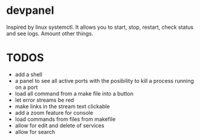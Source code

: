 # devpanel

Inspired by linux systemctl. It allows you to start, stop, restart, check status and see logs. Amount other things.

# TODOS

- add a shell
- a panel to see all active ports
	with the posibility to kill a process running on a port
- load all command from a make file into a button 
- let error streams be red
- make links in the stream text clickable 
- add a zoom feature for console  
- load commands from files from makefile
- allow for edit and delete of services
- allow for search